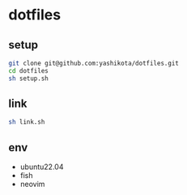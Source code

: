 # dotfiles

## setup

```sh
git clone git@github.com:yashikota/dotfiles.git
cd dotfiles
sh setup.sh
```

## link

```sh
sh link.sh
```

## env

- ubuntu22.04
- fish
- neovim
